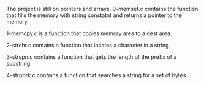 The project is still on pointers and arrays.
0-memset.c contains the function that fills the memory with string constatnt and returns a pointer to the memory.

1-memcpy.c is a function that copies memory area to a dest area.

2-strchr.c contains a function that locates a character in a string.

3-strspn.c contains a function that gets the length of the prefix of a substring

4-strpbrk.c contains a function that searches a string for a set of bytes.
